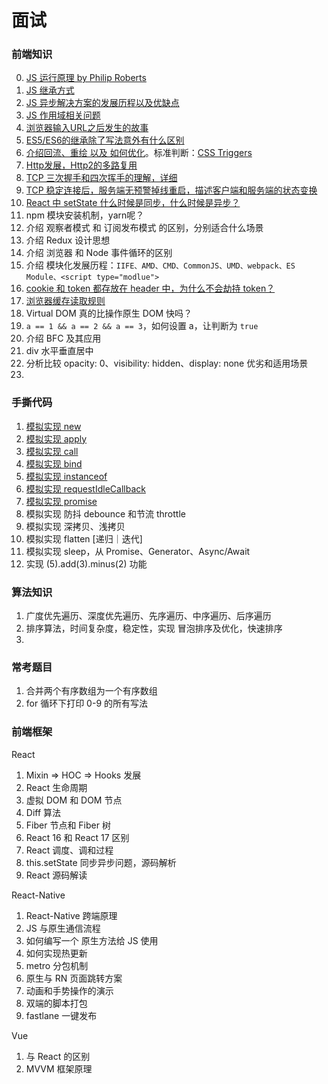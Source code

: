 # 面试

### 前端知识
0. [JS 运行原理 by Philip Roberts](https://www.bilibili.com/video/av37759434/)
1. [JS 继承方式](../base/JavaScript-继承.md)
2. [JS 异步解决方案的发展历程以及优缺点](./JS异步解决方案.md)
3. [JS 作用域相关问题](../base/JavaScript-作用域.md)
4. [浏览器输入URL之后发生的故事](../base/性能优化-浏览器输入URL到页面展示发生了什么.md)
5. [ES5/ES6的继承除了写法意外有什么区别](https://github.com/Advanced-Frontend/Daily-Interview-Question/issues/20)
6. [介绍回流、重绘 以及 如何优化](../base/性能优化-重绘和回流.md)。标准判断：[CSS Triggers](https://csstriggers.com/)
7. [Http发展，Http2的多路复用](../more/HTTP发展.md)
8. [TCP 三次握手和四次挥手的理解，详细](../more/三次握手和四次挥手.md)
9. [TCP 稳定连接后，服务端无预警掉线重启，描述客户端和服务端的状态变换](https://github.com/Advanced-Frontend/Daily-Interview-Question/issues/21#issuecomment-518486351)
10. [React 中 setState 什么时候是同步，什么时候是异步？](https://github.com/Advanced-Frontend/Daily-Interview-Question/issues/17#issuecomment-610288316)
11. npm 模块安装机制，yarn呢？
12. 介绍 观察者模式 和 订阅发布模式 的区别，分别适合什么场景
13. 介绍 Redux 设计思想
14. 介绍 浏览器 和 Node 事件循环的区别
15. 介绍 模块化发展历程：`IIFE、AMD、CMD、CommonJS、UMD、webpack、ES Module、<script type="modlue">`
16. [cookie 和 token 都存放在 header 中，为什么不会劫持 token？](https://github.com/Advanced-Frontend/Daily-Interview-Question/issues/31#issuecomment-581009641)
17. [浏览器缓存读取规则](https://www.jianshu.com/p/54cc04190252)
18. Virtual DOM 真的比操作原生 DOM 快吗？
19. `a == 1 && a == 2 && a == 3`，如何设置 a，让判断为 `true`
20. 介绍 BFC 及其应用
21. div 水平垂直居中
22. 分析比较 opacity: 0、visibility: hidden、display: none 优劣和适用场景
23.

### 手撕代码
1. [模拟实现 new](../base/JavaScript-new模拟实现.md)
2. [模拟实现 apply](../base/JavaScript-apply和call.md)
3. [模拟实现 call](../base/JavaScript-apply和call.md)
4. [模拟实现 bind](../base/JavaScript-bind原理.md)
5. [模拟实现 instanceof](../base/JavaScript-instanceof原理.md)
6. [模拟实现 requestIdleCallback](requestIdleCallback模拟实现.md)
7. [模拟实现 promise](https://juejin.cn/post/6844904111821815816)
8. 模拟实现 防抖 debounce 和节流 throttle
9. 模拟实现 深拷贝、浅拷贝
10. 模拟实现 flatten [递归｜迭代]
11. 模拟实现 sleep，从 Promise、Generator、Async/Await
12. 实现 (5).add(3).minus(2) 功能

### 算法知识
1. 广度优先遍历、深度优先遍历、先序遍历、中序遍历、后序遍历
2. 排序算法，时间复杂度，稳定性，实现 冒泡排序及优化，快速排序
3.

### 常考题目
1. 合并两个有序数组为一个有序数组
2. for 循环下打印 0-9 的所有写法

### 前端框架

React
1. Mixin => HOC => Hooks 发展
2. React 生命周期
3. 虚拟 DOM 和 DOM 节点
4. Diff 算法
5. Fiber 节点和 Fiber 树
6. React 16 和 React 17 区别
7. React 调度、调和过程
8. this.setState 同步异步问题，源码解析
9. React 源码解读

React-Native
1. React-Native 跨端原理
2. JS 与原生通信流程
3. 如何编写一个 原生方法给 JS 使用
4. 如何实现热更新
5. metro 分包机制
6. 原生与 RN 页面跳转方案
7. 动画和手势操作的演示
8. 双端的脚本打包
9. fastlane 一键发布

Vue
1. 与 React 的区别
2. MVVM 框架原理



